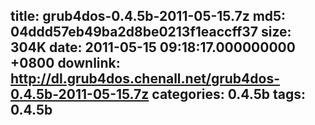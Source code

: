 title: grub4dos-0.4.5b-2011-05-15.7z
md5: 04ddd57eb49ba2d8be0213f1eaccff37
size: 304K
date: 2011-05-15 09:18:17.000000000 +0800
downlink: http://dl.grub4dos.chenall.net/grub4dos-0.4.5b-2011-05-15.7z
categories: 0.4.5b
tags: 0.4.5b
---

